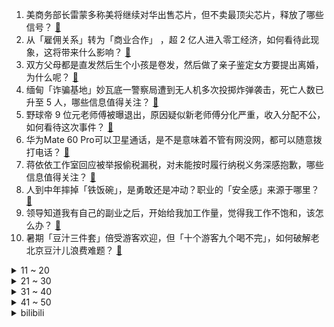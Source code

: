 1. 美商务部长雷蒙多称美将继续对华出售芯片，但不卖最顶尖芯片，释放了哪些信号？ [:link:](https://www.zhihu.com/question/620477664)
2. 从「雇佣关系」转为「商业合作」 ，超 2 亿人进入零工经济，如何看待此现象，这将带来什么影响？ [:link:](https://www.zhihu.com/question/620467702)
3. 双方父母都是直发然后生个小孩是卷发，然后做了亲子鉴定女方要提出离婚，为什么呢？ [:link:](https://www.zhihu.com/question/619274471)
4. 缅甸「诈骗基地」妙瓦底一警察局遭到无人机多次投掷炸弹袭击，死亡人数已升至 5 人，哪些信息值得关注？ [:link:](https://www.zhihu.com/question/620484106)
5. 野球帝 9 位元老师傅被曝退出，原因疑似新老师傅分化严重，收入分配不公，如何看待这次事件？ [:link:](https://www.zhihu.com/question/620465143)
6. 华为Mate 60 Pro可以卫星通话，是不是意味着不管有网没网，都可以随意拨打电话？ [:link:](https://www.zhihu.com/question/619814502)
7. 蒋依依工作室回应被举报偷税漏税，对未能按时履行纳税义务深感抱歉，哪些信息值得关注？ [:link:](https://www.zhihu.com/question/620494632)
8. 人到中年摔掉「铁饭碗」，是勇敢还是冲动？职业的「安全感」来源于哪里？ [:link:](https://www.zhihu.com/question/620467237)
9. 领导知道我有自己的副业之后，开始给我加工作量，觉得我工作不饱和，该怎么办？ [:link:](https://www.zhihu.com/question/620457299)
10. 暑期「豆汁三件套」倍受游客欢迎，但「十个游客九个喝不完」，如何破解老北京豆汁儿浪费难题？ [:link:](https://www.zhihu.com/question/620138007)
<details>
<summary>11 ~ 20</summary>

11. 为什么奥本海默会对原子弹爆炸感到后悔？ [:link:](https://www.zhihu.com/question/620274712)
12. 京沪「认房不认贷」首个周末，「售楼处通宵卖房、一天赶上一个月，二手房加速成交」，如何看待当前市场反应？ [:link:](https://www.zhihu.com/question/620460588)
13. 为什么南京大学数学系停止招收学硕？ [:link:](https://www.zhihu.com/question/619700616)
14. 喝完一整杯酒精含量小于 0.5%的酱香拿铁，开车算酒驾吗？ [:link:](https://www.zhihu.com/question/620481288)
15. 为什么泰勒（杨振宁导师、美国氢弹之父）会在至关重要的听证会上说他不了解奥本海默的一些言行？ [:link:](https://www.zhihu.com/question/620396694)
16. 罗布泊四个人不下车会死亡吗？ [:link:](https://www.zhihu.com/question/615519308)
17. 想问下各位老司机这个车位怎么一把倒进去呢？ [:link:](https://www.zhihu.com/question/620249523)
18. 2023 男篮世界杯结束后，周琦回国接受检查，初步诊断腰间盘突出，还需多方会诊，哪些信息值得关注？ [:link:](https://www.zhihu.com/question/620487873)
19. 呼和浩特暴雨过后引发「雷暴哮喘」，当地哮喘患者爆发医院人满为患，如何从医学角度解读此事，怎样防范？ [:link:](https://www.zhihu.com/question/620365548)
20. 一个数初始是0，只通过+1和*2两种操作，最少几次操作能让这个数变成114514？ [:link:](https://www.zhihu.com/question/619706848)
</details>
<details>
<summary>21 ~ 30</summary>

21. 如何评价电视剧《鹊刀门传奇》中演员赵本山的表现？ [:link:](https://www.zhihu.com/question/618539542)
22. 用五座欧冠换世界杯冠军，C 罗沉思 8 秒回答「不」，测谎仪显示为真，如何评价他的选择？ [:link:](https://www.zhihu.com/question/620468499)
23. 千万粉丝网红「秀才」被封背后，中老年市场消费力有多大？如何丰富老年人精神生活的同时避免网络带来的风险？ [:link:](https://www.zhihu.com/question/620450325)
24. 欧洲的小外企，只有 100 多人，应届生值得去吗? [:link:](https://www.zhihu.com/question/620160154)
25. 考验一下网友的文笔，“成长犹如抽筋剥骨般疼痛”下一句怎么接？ [:link:](https://www.zhihu.com/question/620354806)
26. 华为 Mate60 和 Mate60 Pro 各项参数对比，一千元的差价究竟差到哪里了？ [:link:](https://www.zhihu.com/question/619812389)
27. 如果你是小夭，你会先跟相柳表白心迹吗？ [:link:](https://www.zhihu.com/question/619770934)
28. 《英雄联盟:双城之战》第二季确认将于 2024 年冬季开播，对此你有哪些期待？ [:link:](https://www.zhihu.com/question/620174399)
29. 为什么现在的年轻人都开始忙着搞副业，工作不饱和还是赚钱太少？ [:link:](https://www.zhihu.com/question/616762734)
30. 女生的第一款大牌手表，应该怎么选择？ [:link:](https://www.zhihu.com/question/614983036)
</details>
<details>
<summary>31 ~ 40</summary>

31. 职场人电脑买游戏机还是办公机? [:link:](https://www.zhihu.com/question/618881123)
32. 怎么科学有效的去除黑眼圈？ [:link:](https://www.zhihu.com/question/614401339)
33. 梅西职业生涯中多次遭遇「断腿式飞铲」，且 var 清楚记录其膝盖变形瞬间，为何最终他还啥事没有？ [:link:](https://www.zhihu.com/question/620355526)
34. 怎么理解科学的可证伪性? [:link:](https://www.zhihu.com/question/363983260)
35. 有哪些篮球职业球员当角色球员挺好使，一扶正当核心就发现确实无核心能力的？ [:link:](https://www.zhihu.com/question/620159710)
36. 《奥本海默》中为什么奥本海默的情人每次都把奥本海默送的花扔掉？ [:link:](https://www.zhihu.com/question/620088756)
37. 你觉得《斗破苍穹》中萧炎的天赋属于什么级别？ [:link:](https://www.zhihu.com/question/555303586)
38. 长期加班会引起工人反感和抵触，对工作效率提升无益，那为啥那么多的私企意识不到这一点？ [:link:](https://www.zhihu.com/question/619958513)
39. 哪些护肤品让你觉得，买来买去还是 ta 最好用？ [:link:](https://www.zhihu.com/question/616070779)
40. 公司挂名法人和实际控制人哪个责任大? [:link:](https://www.zhihu.com/question/513193999)
</details>
<details>
<summary>41 ~ 50</summary>

41. 给诸葛亮每天变身孙悟空3分钟，可以北伐成功吗？ [:link:](https://www.zhihu.com/question/619855219)
42. 证监会发布《关于高质量建设北京证券交易所的意见》，优化上市制度，扩大投资者队伍，哪些信息值得关注？ [:link:](https://www.zhihu.com/question/620175725)
43. 很多年轻人都在积极搞副业，大家真的能做到「主业与副业两手抓」吗？ [:link:](https://www.zhihu.com/question/617458885)
44. 如果你是卡普，你会如何阻止路飞当海贼？ [:link:](https://www.zhihu.com/question/620288446)
45. 2023年inclusion·外滩大会将会有哪些全新亮点，有哪些信息值得关注的？ [:link:](https://www.zhihu.com/question/619864584)
46. 可以发出你们相册里最美好的图吗? [:link:](https://www.zhihu.com/question/619099705)
47. 如果现在想买一辆新车，电动车和油车你更倾向于哪个？ [:link:](https://www.zhihu.com/question/618539620)
48. 上大学了，购买笔记本电脑好还是买台式自己组装比较好？ [:link:](https://www.zhihu.com/question/619635911)
49. 购买笔记本电脑，是一步到位好，还是考虑扩展性，以后再升级？ [:link:](https://www.zhihu.com/question/619306931)
50. 对于日常工作很忙的人，如何避免下班后运动过量？ [:link:](https://www.zhihu.com/question/620125529)
</details><details>
<summary>bilibili</summary>

</details>